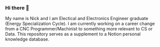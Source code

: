 ### Hi there 👋 

My name is Nick and I am Electical and Electronics Engineer graduate (Energy Specialization Cycle).
I am currently working on a career change from a CNC Programmer/Machinist to something more relevant
to CS or Data. This repository serves as a supplement to a Notion personal knowledge database.
<!--
**Dokt-R/Dokt-R** is a ✨ _special_ ✨ repository because its `README.md` (this file) appears on your GitHub profile.

Here are some ideas to get you started:

- 🔭 I’m currently working on ...
- 🌱 I’m currently learning ...
- 👯 I’m looking to collaborate on ...
- 🤔 I’m looking for help with ...
- 💬 Ask me about ...
- 📫 How to reach me: ...
- 😄 Pronouns: ...
- ⚡ Fun fact: ...
-->
